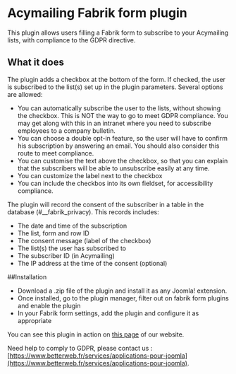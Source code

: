 # Acymailing Fabrik form plugin
This plugin allows users filling a Fabrik form to subscribe to your Acymailing lists, with compliance to the GDPR directive.

## What it does

The plugin adds a checkbox at the bottom of the form. If checked, the user is subscribed to the list(s) set up in the plugin parameters.
Several options are allowed:
* You can automatically subscribe the user to the lists, without showing the checkbox. This is NOT the way to go to meet GDPR compliance. You may get along with this in an intranet where you need to subscribe employees to a company bulletin.
* You can choose a double opt-in feature, so the user will have to confirm his subscription by answering an email. You should also consider this route to meet compliance.
* You can customise the text above the checkbox, so that you can explain that the subscribers will be able to unsubscribe easily at any time.
* You can customize the label next to the checkbox
* You can include the checkbos into its own fieldset, for accessibility compliance.

The plugin will record the consent of the subscriber in a table in the database (#__fabrik_privacy). This records includes:
* The date and time of the subscription
* The list, form and row ID
* The consent message (label of the checkbox)
* The list(s) the user has subscribed to
* The subscriber ID (in Acymailing)
* The IP address at the time of the consent (optional)

##Installation
* Download a .zip file of the plugin and install it as any Joomla! extension.
* Once installed, go to the plugin manager, filter out on fabrik form plugins and enable the plugin
* In your Fabrik form settings, add the plugin and configure it as appropriate

You can see this plugin in action on [this page](https://www.betterweb.fr/services/migration) of our website.

Need help to comply to GDPR, please contact us : [https://www.betterweb.fr/services/applications-pour-joomla](https://www.betterweb.fr/services/applications-pour-joomla).
